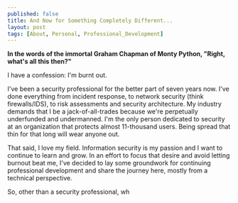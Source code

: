 ```yaml
---
published: false
title: And Now for Something Completely Different...
layout: post
tags: [About, Personal, Professional_Development]
---
```

**In the words of the immortal Graham Chapman of Monty Python, "Right, what's all this then?"**

I have a confession: I'm burnt out.

I've been a security professional for the better part of seven years now.  I've done everything from incident response, to network security (think firewalls/IDS), to risk assessments and security architecture.  My industry demands that I be a jack-of-all-trades because we're perpetually underfunded and undermanned.  I'm the only person dedicated to security at an organization that protects almost 11-thousand users.  Being spread that thin for that long will wear anyone out.

That said, I love my field.  Information security is my passion and I want to continue to learn and grow.  In an effort to focus that desire and avoid letting burnout beat me, I've decided to lay some groundwork for continuing professional development and share the journey here, mostly from a technical perspective.

So, other than a security professional, wh